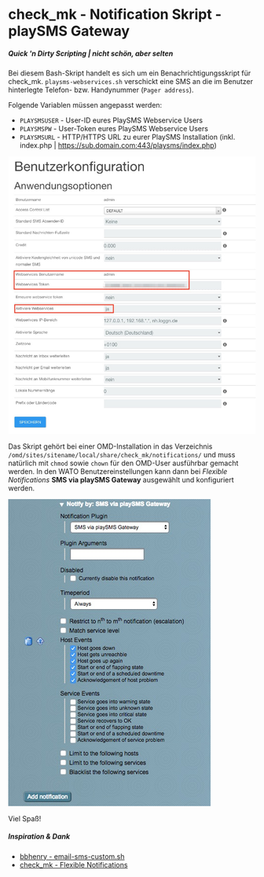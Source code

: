 # check_mk - Notification Skript - playSMS Gateway

##### Quick 'n Dirty Scripting | nicht schön, aber selten

Bei diesem Bash-Skript handelt es sich um ein Benachrichtigungsskript für check_mk.
`playsms-webservices.sh` verschickt eine SMS an die im Benutzer hinterlegte Telefon- bzw. Handynummer (`Pager address`).

Folgende Variablen müssen angepasst werden:

 * `PLAYSMSUSER` - User-ID eures PlaySMS Webservice Users
 * `PLAYSMSPW` - User-Token eures PlaySMS Webservice Users
 * `PLAYSMSURL` - HTTP/HTTPS URL zu eurer PlaySMS Installation (inkl. index.php | https://sub.domain.com:443/playsms/index.php)

![playsms-user-config.jpg](playsms-user-config.jpg?raw=true "playsms-user-config.jpg")

Das Skript gehört bei einer OMD-Installation in das Verzeichnis `/omd/sites/sitename/local/share/check_mk/notifications/` und muss natürlich mit `chmod` sowie `chown` für den OMD-User ausführbar gemacht werden. In den WATO Benutzereinstellungen kann dann bei *Flexible Notifications* **SMS via playSMS Gateway** ausgewählt und konfiguriert werden.

![cmk-wato-user-notifications.jpg](cmk-wato-user-notifications.jpg?raw=true "cmk-wato-user-notifications.jpg")

Viel Spaß!

##### Inspiration & Dank
 * [bbhenry - email-sms-custom.sh](https://github.com/bbhenry/check_mk_server/blob/master/email-sms-custom.sh)
 * [check_mk - Flexible Notifications](https://mathias-kettner.de/checkmk_flexible_notifications.html)